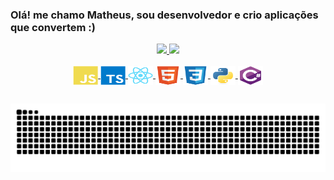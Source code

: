 ### Olá! me chamo Matheus, sou desenvolvedor e crio aplicações que convertem :)
<div align="center">
  <a href="https://github.com/quirin0">
  <img height="180em" src="https://github-readme-stats.vercel.app/api?show_icons=true&theme=midnight-purple&include_all_commits=true&count_private=true&username=quirin0"/>
  <img height="180em" src="https://github-readme-stats.vercel.app/api/top-langs/?username=quirin0&layout=compact&theme=midnight-purple&langs_count=8"/>
</div>
<div style="display: inline_block" align="center"><br>
  <img align="center" alt="Js" height="30" width="40" src="https://raw.githubusercontent.com/devicons/devicon/master/icons/javascript/javascript-plain.svg">
  <img align="center" alt="Ts" height="30" width="40" src="https://raw.githubusercontent.com/devicons/devicon/master/icons/typescript/typescript-plain.svg">
  <img align="center" alt="React" height="30" width="40" src="https://raw.githubusercontent.com/devicons/devicon/master/icons/react/react-original.svg">
  <img align="center" alt="HTML" height="30" width="40" src="https://raw.githubusercontent.com/devicons/devicon/master/icons/html5/html5-original.svg">
  <img align="center" alt="CSS" height="30" width="40" src="https://raw.githubusercontent.com/devicons/devicon/master/icons/css3/css3-original.svg">
  <img align="center" alt="Python" height="30" width="40" src="https://raw.githubusercontent.com/devicons/devicon/master/icons/python/python-original.svg">
  <img align="center" alt="Csharp" height="30" width="40" src="https://raw.githubusercontent.com/devicons/devicon/master/icons/csharp/csharp-original.svg">
</div>
  
##
  
  ##
  
<!--START_SECTION:waka-->
<div align="center">
  
![Snake animation](https://github.com/quirin0/quirin0/blob/output/github-contribution-grid-snake.svg)

</div>
